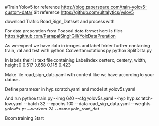 #Train Yolov5
for reference 
https://blog.paperspace.com/train-yolov5-custom-data/
Git reference  https://github.com/ultralytics/yolov5


download Trafric Road_Sign_Dataset and process with 


For data preparation from Poascal data formet here is files https://github.com/ParmpalSinghGill/YoloDataPreration

As we expect we have data in images and label folder further containing train, val and test
with 
python Convertannotations.py
python SplitData.py

In labels their is text file containing 
Labelindex     centerx,       centery,     width,       height
0      0.517 0.658 0.145  0.423

Make file road_sign_data.yaml with content like we have according to your dataset

Define parameter in  hyp.scratch.yaml and model at yolov5s.yaml

And run
python train.py --img 640 --cfg yolov5s.yaml --hyp hyp.scratch-low.yaml --batch 32 --epochs 100 --data road_sign_data.yaml --weights yolov5s.pt --workers 24 --name yolo_road_det

Boom training Start
